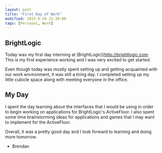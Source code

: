 ```yaml
---
layout: post
title: "First Day of Work"
modified: 2015-6-29 21:38:00
tags: [Personal, Work]
---
```


## BrightLogic
Today was my first day interning at [BrightLogic](http://brightlogic.com. This is my first experience working and I was very excited to get started.

Even though today was mostly spent setting up and getting acquainted with our work environment, it was still a tiring day. I completed setting up my little cubicle space along with meeting everyone in the office.

## My Day
I spent the day learning about the interfaces that I would be using in order to begin working on applications for BrightLogic's ActiveFloor. I also spent some time brainstorming ideas for applications and games that I may want to implement for the ActiveFloor.

Overall, it was a pretty good day and I look forward to learning and doing more tomorrow.

- Brendan

